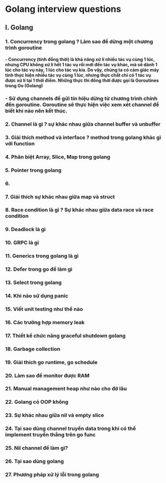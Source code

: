 # Golang interview questions  

## I. Golang
### 1. Concurrency trong golang ? Làm sao để dừng một chương trình goroutine
#### - Concurrency (tính đồng thời) là khả năng xử lí nhiều tác vụ cùng 1 lúc, nhưng CPU không xử lí hết 1 tác vụ rồi mới đến tác vụ khác, mà sẽ dành 1 lúc cho tác vụ này, 1 lúc cho tác vụ kia. Do vậy, chúng ta có cảm giác máy tính thực hiện nhiều tác vụ cùng 1 lúc, nhưng thực chất chỉ có 1 tác vụ được xử lí tại 1 thời điểm. Những thực thi đồng thời được gọi là Goroutines trong Go (Golang)
### - Sử dụng channels để gửi tín hiệu dừng từ chương trình chính đến goroutine. Goroutine sẽ thực hiện việc xem xét channel để biết khi nào nên kết thúc.
### 2. Channel là gì ? sự khác nhau giữa channel buffer và unbuffer

### 3. Giải thích method và interface ? method trong golang khác gì với function
### 4. Phân biệt Array, Slice, Map trong golang
### 5. Pointer trong golang
### 6. 
### 7. Giải thích sự khác nhau giữa map và struct
### 8. Race condition là gì ? Sự khác nhau giữa data race và race condition
### 9. Deadlock là gì
### 10. GRPC là gì
### 11. Generics trong golang là gì
### 12. Defer trong go để làm gì 
### 13. Select trong golang
### 14. Khi nào sử dụng panic
### 15. Viết unit testing như thế nào
### 16. Các trường hợp memory leak
### 17. Thiết kế chức năng graceful shutdown golang
### 18. Garbage collection 
### 19. Giải thích go runtime, go schedule 
### 20. Làm sao để monitor được RAM
### 21. Manual management heap như nào cho đỡ lâu
### 22. Golang có OOP không
### 23. Sự khác nhau giữa nil và empty slice
### 24. Tại sao dùng channel truyền data trong khi có thể implement truyền thẳng trên go func
### 25. Nil channel để làm gì?
### 26. Tại sao dùng golang
### 27. Phương pháp xử lý lỗi trong golang



